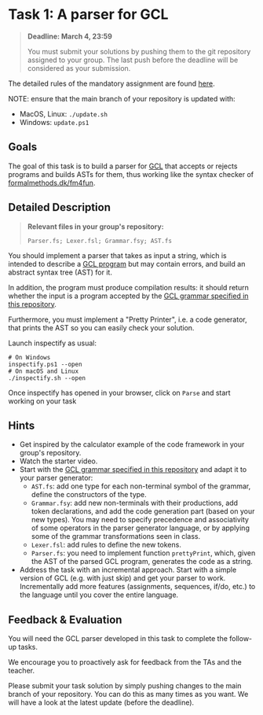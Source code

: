 # Task 1: A parser for GCL

> **Deadline: March 4, 23:59**
>
> You must submit your solutions by pushing them to the git repository assigned to your group.
> The last push before the deadline will be considered as your submission. 

The detailed rules of the mandatory assignment are found [here](README.md).

NOTE: ensure that the main branch of your repository is updated with:

- MacOS, Linux: `./update.sh`
- Windows: `update.ps1`

## Goals

The goal of this task is to build a parser for [GCL](gcl.md) that accepts or rejects programs and builds ASTs for them, thus working like the syntax checker of [formalmethods.dk/fm4fun](http://www.formalmethods.dk/fm4fun/). 

## Detailed Description

> **Relevant files in your group's repository:** 
> 
> `Parser.fs; Lexer.fsl; Grammar.fsy; AST.fs`

You should implement a parser that takes as input a string, which is intended to describe a [GCL program](gcl.md) but may contain errors, and build an abstract syntax tree (AST) for it. 

In addition, the program must produce compilation results: it should return whether the input is a program accepted by the [GCL grammar specified in this repository](gcl.md).

Furthermore, you must implement a "Pretty Printer", i.e. a code generator, that prints the AST so you can easily check your solution.

Launch inspectify as usual:

```
# On Windows
inspectify.ps1 --open
# On macOS and Linux
./inspectify.sh --open
```

Once inspectify has opened in your browser, click on `Parse` and start working on your task


## Hints
- Get inspired by the calculator example of the code framework in your group's repository.
- Watch the starter video.
- Start with the [GCL grammar specified in this repository](gcl.md) and adapt it to your parser generator:
    - `AST.fs`: add one type for each non-terminal symbol of the grammar, define the constructors of the type.
    - `Grammar.fsy`: add new non-terminals with their productions, add token declarations, and add the code generation part (based on your new types). You may need to specify precedence and associativity of some operators in the parser generator language, or by applying some of the grammar transformations seen in class. 
    - `Lexer.fsl`: add rules to define the new tokens. 
    - `Parser.fs`: you need to implement function `prettyPrint`, which, given the AST of the parsed GCL program, generates the code as a string.
- Address the task with an incremental approach. Start with a simple version of GCL (e.g. with just skip) and get your parser to work. Incrementally add more features (assignments, sequences, if/do, etc.) to the language until you cover the entire language.

## Feedback & Evaluation

You will need the GCL parser developed in this task to complete the follow-up tasks.

We encourage you to proactively ask for feedback from the TAs and the teacher.

Please submit your task solution by simply pushing changes to the main branch of your repository. You can do this as many times as you want. We will have a look at the latest update (before the deadline).
